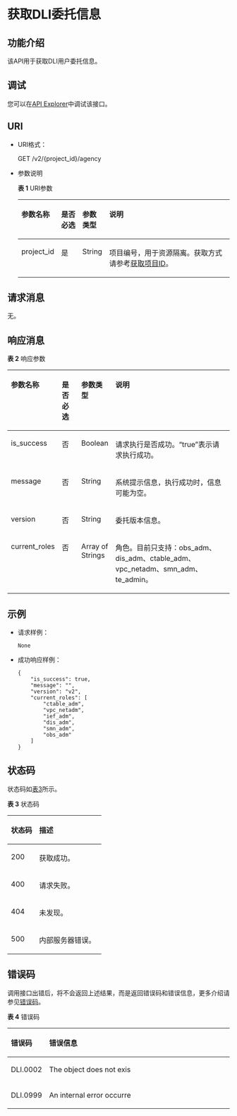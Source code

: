 # 获取DLI委托信息<a name="dli_02_0298"></a>

## 功能介绍<a name="section18998185384911"></a>

该API用于获取DLI用户委托信息。

## 调试<a name="section556523314214"></a>

您可以在[API Explorer](https://apiexplorer.developer.huaweicloud.com/apiexplorer/doc?product=DLI&api=CreateDliAgency)中调试该接口。

## URI<a name="s9e1b8ec5b57c422a942b19835da7d66e"></a>

-   URI格式：

    GET  /v2/\{project\_id\}/agency

-   参数说明

    **表 1**  URI参数

    <a name="zh-cn_topic_0069077803_table60779388"></a>
    <table><thead align="left"><tr id="zh-cn_topic_0069077803_row61411666"><th class="cellrowborder" valign="top" width="13.900000000000002%" id="mcps1.2.5.1.1"><p id="a420a62a594f9410eaea229ffc8037a61"><a name="a420a62a594f9410eaea229ffc8037a61"></a><a name="a420a62a594f9410eaea229ffc8037a61"></a>参数名称</p>
    </th>
    <th class="cellrowborder" valign="top" width="10.42%" id="mcps1.2.5.1.2"><p id="zh-cn_topic_0069077803_p873025824211"><a name="zh-cn_topic_0069077803_p873025824211"></a><a name="zh-cn_topic_0069077803_p873025824211"></a>是否必选</p>
    </th>
    <th class="cellrowborder" valign="top" width="11.27%" id="mcps1.2.5.1.3"><p id="p1020675622515"><a name="p1020675622515"></a><a name="p1020675622515"></a>参数类型</p>
    </th>
    <th class="cellrowborder" valign="top" width="64.41%" id="mcps1.2.5.1.4"><p id="a692d3cd97b464aed90ba6d841900a4a5"><a name="a692d3cd97b464aed90ba6d841900a4a5"></a><a name="a692d3cd97b464aed90ba6d841900a4a5"></a>说明</p>
    </th>
    </tr>
    </thead>
    <tbody><tr id="zh-cn_topic_0069077803_row48589216"><td class="cellrowborder" valign="top" width="13.900000000000002%" headers="mcps1.2.5.1.1 "><p id="zh-cn_topic_0069077803_p43412436"><a name="zh-cn_topic_0069077803_p43412436"></a><a name="zh-cn_topic_0069077803_p43412436"></a>project_id</p>
    </td>
    <td class="cellrowborder" valign="top" width="10.42%" headers="mcps1.2.5.1.2 "><p id="zh-cn_topic_0069077803_p26746391"><a name="zh-cn_topic_0069077803_p26746391"></a><a name="zh-cn_topic_0069077803_p26746391"></a>是</p>
    </td>
    <td class="cellrowborder" valign="top" width="11.27%" headers="mcps1.2.5.1.3 "><p id="p11207155615251"><a name="p11207155615251"></a><a name="p11207155615251"></a>String</p>
    </td>
    <td class="cellrowborder" valign="top" width="64.41%" headers="mcps1.2.5.1.4 "><p id="p1310472724012"><a name="p1310472724012"></a><a name="p1310472724012"></a>项目编号，用于资源隔离。获取方式请参考<a href="获取项目ID.md">获取项目ID</a>。</p>
    </td>
    </tr>
    </tbody>
    </table>


## 请求消息<a name="section20458182103"></a>

无。

## 响应消息<a name="sd1ecb66580054b2ea403be8b2272a2c7"></a>

**表 2**  响应参数

<a name="zh-cn_topic_0069077927_table56638444"></a>
<table><thead align="left"><tr id="zh-cn_topic_0069077927_row48911609"><th class="cellrowborder" valign="top" width="19.79%" id="mcps1.2.5.1.1"><p id="ae076f6b3f1bf463b9cc087fc566253d5"><a name="ae076f6b3f1bf463b9cc087fc566253d5"></a><a name="ae076f6b3f1bf463b9cc087fc566253d5"></a>参数名称</p>
</th>
<th class="cellrowborder" valign="top" width="9.43%" id="mcps1.2.5.1.2"><p id="p12583123083811"><a name="p12583123083811"></a><a name="p12583123083811"></a>是否必选</p>
</th>
<th class="cellrowborder" valign="top" width="9.9%" id="mcps1.2.5.1.3"><p id="a59685f4525af4d82a623288ff8ccb0f4"><a name="a59685f4525af4d82a623288ff8ccb0f4"></a><a name="a59685f4525af4d82a623288ff8ccb0f4"></a>参数类型</p>
</th>
<th class="cellrowborder" valign="top" width="60.88%" id="mcps1.2.5.1.4"><p id="zh-cn_topic_0069077927_p632718127368"><a name="zh-cn_topic_0069077927_p632718127368"></a><a name="zh-cn_topic_0069077927_p632718127368"></a>说明</p>
</th>
</tr>
</thead>
<tbody><tr id="zh-cn_topic_0069077927_row27919264"><td class="cellrowborder" valign="top" width="19.79%" headers="mcps1.2.5.1.1 "><p id="zh-cn_topic_0069077927_p46867877"><a name="zh-cn_topic_0069077927_p46867877"></a><a name="zh-cn_topic_0069077927_p46867877"></a>is_success</p>
</td>
<td class="cellrowborder" valign="top" width="9.43%" headers="mcps1.2.5.1.2 "><p id="p9584230133817"><a name="p9584230133817"></a><a name="p9584230133817"></a>否</p>
</td>
<td class="cellrowborder" valign="top" width="9.9%" headers="mcps1.2.5.1.3 "><p id="zh-cn_topic_0069077927_p7327597"><a name="zh-cn_topic_0069077927_p7327597"></a><a name="zh-cn_topic_0069077927_p7327597"></a>Boolean</p>
</td>
<td class="cellrowborder" valign="top" width="60.88%" headers="mcps1.2.5.1.4 "><p id="zh-cn_topic_0069077927_p56664447"><a name="zh-cn_topic_0069077927_p56664447"></a><a name="zh-cn_topic_0069077927_p56664447"></a>请求执行是否成功。<span class="parmvalue" id="parmvalue15544115155755"><a name="parmvalue15544115155755"></a><a name="parmvalue15544115155755"></a>“true”</span>表示请求执行成功。</p>
</td>
</tr>
<tr id="zh-cn_topic_0069077927_row40217981"><td class="cellrowborder" valign="top" width="19.79%" headers="mcps1.2.5.1.1 "><p id="zh-cn_topic_0069077927_p36431005"><a name="zh-cn_topic_0069077927_p36431005"></a><a name="zh-cn_topic_0069077927_p36431005"></a>message</p>
</td>
<td class="cellrowborder" valign="top" width="9.43%" headers="mcps1.2.5.1.2 "><p id="p95842301382"><a name="p95842301382"></a><a name="p95842301382"></a>否</p>
</td>
<td class="cellrowborder" valign="top" width="9.9%" headers="mcps1.2.5.1.3 "><p id="zh-cn_topic_0069077927_p49163111"><a name="zh-cn_topic_0069077927_p49163111"></a><a name="zh-cn_topic_0069077927_p49163111"></a>String</p>
</td>
<td class="cellrowborder" valign="top" width="60.88%" headers="mcps1.2.5.1.4 "><p id="a4fa277540d3e42e48cec2027a36ca6bc"><a name="a4fa277540d3e42e48cec2027a36ca6bc"></a><a name="a4fa277540d3e42e48cec2027a36ca6bc"></a>系统提示信息，执行成功时，信息可能为空。</p>
</td>
</tr>
<tr id="row201938224388"><td class="cellrowborder" valign="top" width="19.79%" headers="mcps1.2.5.1.1 "><p id="p519319226387"><a name="p519319226387"></a><a name="p519319226387"></a>version</p>
</td>
<td class="cellrowborder" valign="top" width="9.43%" headers="mcps1.2.5.1.2 "><p id="p1419332213385"><a name="p1419332213385"></a><a name="p1419332213385"></a>否</p>
</td>
<td class="cellrowborder" valign="top" width="9.9%" headers="mcps1.2.5.1.3 "><p id="p18194192210383"><a name="p18194192210383"></a><a name="p18194192210383"></a>String</p>
</td>
<td class="cellrowborder" valign="top" width="60.88%" headers="mcps1.2.5.1.4 "><p id="p2194152217388"><a name="p2194152217388"></a><a name="p2194152217388"></a>委托版本信息。</p>
</td>
</tr>
<tr id="row1155484311388"><td class="cellrowborder" valign="top" width="19.79%" headers="mcps1.2.5.1.1 "><p id="p0554144317381"><a name="p0554144317381"></a><a name="p0554144317381"></a>current_roles</p>
</td>
<td class="cellrowborder" valign="top" width="9.43%" headers="mcps1.2.5.1.2 "><p id="p355404393815"><a name="p355404393815"></a><a name="p355404393815"></a>否</p>
</td>
<td class="cellrowborder" valign="top" width="9.9%" headers="mcps1.2.5.1.3 "><p id="p05545432381"><a name="p05545432381"></a><a name="p05545432381"></a>Array of Strings</p>
</td>
<td class="cellrowborder" valign="top" width="60.88%" headers="mcps1.2.5.1.4 "><p id="p45541431386"><a name="p45541431386"></a><a name="p45541431386"></a>角色。目前只支持：obs_adm、dis_adm、ctable_adm、vpc_netadm、smn_adm、te_admin。</p>
</td>
</tr>
</tbody>
</table>

## 示例<a name="section17446171164041"></a>

-   请求样例：

    ```
    None
    ```

-   成功响应样例：

    ```
    {
        "is_success": true,
        "message": "",
        "version": "v2",
        "current_roles": [
            "ctable_adm",
            "vpc_netadm",
            "ief_adm",
            "dis_adm",
            "smn_adm",
            "obs_adm"
        ]
    }
    ```


## 状态码<a name="s1b495ba11cd9411c9ad2ee50103334a7"></a>

状态码如[表3](#t43c1f1c0ba344f4cbcb270953d9cca2a)所示。

**表 3**  状态码

<a name="t43c1f1c0ba344f4cbcb270953d9cca2a"></a>
<table><thead align="left"><tr id="r2ad0f008ce2248a1800a3e8b77226a56"><th class="cellrowborder" valign="top" width="30%" id="mcps1.2.3.1.1"><p id="afa33b7f5b0ac4d008ebcf6493f629b24"><a name="afa33b7f5b0ac4d008ebcf6493f629b24"></a><a name="afa33b7f5b0ac4d008ebcf6493f629b24"></a>状态码</p>
</th>
<th class="cellrowborder" valign="top" width="70%" id="mcps1.2.3.1.2"><p id="af801170b350b4f8ba3b575c7ddb8b13e"><a name="af801170b350b4f8ba3b575c7ddb8b13e"></a><a name="af801170b350b4f8ba3b575c7ddb8b13e"></a>描述</p>
</th>
</tr>
</thead>
<tbody><tr id="r0b449b1d3b8c498ea3e6cce16c80a14c"><td class="cellrowborder" valign="top" width="30%" headers="mcps1.2.3.1.1 "><p id="a8c63a97e3bad402ebaead0bd99cad632"><a name="a8c63a97e3bad402ebaead0bd99cad632"></a><a name="a8c63a97e3bad402ebaead0bd99cad632"></a>200</p>
</td>
<td class="cellrowborder" valign="top" width="70%" headers="mcps1.2.3.1.2 "><p id="p528373855714"><a name="p528373855714"></a><a name="p528373855714"></a>获取成功。</p>
</td>
</tr>
<tr id="row1012873412149"><td class="cellrowborder" valign="top" width="30%" headers="mcps1.2.3.1.1 "><p id="p1912813348145"><a name="p1912813348145"></a><a name="p1912813348145"></a>400</p>
</td>
<td class="cellrowborder" valign="top" width="70%" headers="mcps1.2.3.1.2 "><p id="p154287617445"><a name="p154287617445"></a><a name="p154287617445"></a>请求失败。</p>
</td>
</tr>
<tr id="row85081627195515"><td class="cellrowborder" valign="top" width="30%" headers="mcps1.2.3.1.1 "><p id="p650915272550"><a name="p650915272550"></a><a name="p650915272550"></a>404</p>
</td>
<td class="cellrowborder" valign="top" width="70%" headers="mcps1.2.3.1.2 "><p id="p2509112711552"><a name="p2509112711552"></a><a name="p2509112711552"></a>未发现。</p>
</td>
</tr>
<tr id="row85241345185417"><td class="cellrowborder" valign="top" width="30%" headers="mcps1.2.3.1.1 "><p id="p18525104516548"><a name="p18525104516548"></a><a name="p18525104516548"></a>500</p>
</td>
<td class="cellrowborder" valign="top" width="70%" headers="mcps1.2.3.1.2 "><p id="p1525345155412"><a name="p1525345155412"></a><a name="p1525345155412"></a>内部服务器错误。</p>
</td>
</tr>
</tbody>
</table>

## 错误码<a name="section13596141025715"></a>

调用接口出错后，将不会返回上述结果，而是返回错误码和错误信息，更多介绍请参见[错误码](错误码.md)。

**表 4**  错误码

<a name="dli_02_0225_table847819307387"></a>
<table><thead align="left"><tr id="dli_02_0225_row2479163016383"><th class="cellrowborder" valign="top" width="14.299999999999999%" id="mcps1.2.3.1.1"><p id="dli_02_0225_p114796309389"><a name="dli_02_0225_p114796309389"></a><a name="dli_02_0225_p114796309389"></a>错误码</p>
</th>
<th class="cellrowborder" valign="top" width="85.7%" id="mcps1.2.3.1.2"><p id="dli_02_0225_p1647973053817"><a name="dli_02_0225_p1647973053817"></a><a name="dli_02_0225_p1647973053817"></a>错误信息</p>
</th>
</tr>
</thead>
<tbody><tr id="dli_02_0225_row1047920308387"><td class="cellrowborder" valign="top" width="14.299999999999999%" headers="mcps1.2.3.1.1 "><p id="p113714404567"><a name="p113714404567"></a><a name="p113714404567"></a>DLI.0002</p>
</td>
<td class="cellrowborder" valign="top" width="85.7%" headers="mcps1.2.3.1.2 "><p id="p8324115965715"><a name="p8324115965715"></a><a name="p8324115965715"></a>The object does not exis</p>
</td>
</tr>
<tr id="row342113312412"><td class="cellrowborder" valign="top" width="14.299999999999999%" headers="mcps1.2.3.1.1 "><p id="p4422332417"><a name="p4422332417"></a><a name="p4422332417"></a>DLI.0999</p>
</td>
<td class="cellrowborder" valign="top" width="85.7%" headers="mcps1.2.3.1.2 "><p id="p1251850191316"><a name="p1251850191316"></a><a name="p1251850191316"></a>An internal error occurre</p>
</td>
</tr>
</tbody>
</table>

